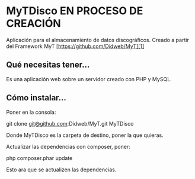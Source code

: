 # MyTDisco **EN PROCESO DE CREACIÓN**


Aplicación para el almacenamiento de datos discográficos. Creado a partir del Framework MyT [https://github.com/Didweb/MyT][1]


## Qué necesitas tener...

Es una aplicación web sobre un servidor creado con PHP y MySQL.


## Cómo instalar...

Poner en la consola:

git clone git@github.com:Didweb/MyT.git MyTDisco

Donde MyTDisco es la carpeta de destino, poner la que quieras.

Actualizar las dependencias con composer, poner:


php composer.phar update

Esto ara que se actualizen las dependencias.


[1]: https://github.com/Didweb/MyT

